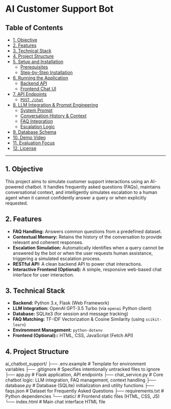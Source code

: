 # AI Customer Support Bot

## Table of Contents

- [1. Objective](#1-objective)
- [2. Features](#2-features)
- [3. Technical Stack](#3-technical-stack)
- [4. Project Structure](#4-project-structure)
- [5. Setup and Installation](#5-setup-and-installation)
  - [Prerequisites](#prerequisites)
  - [Step-by-Step Installation](#step-by-step-installation)
- [6. Running the Application](#6-running-the-application)
  - [Backend API](#backend-api)
  - [Frontend Chat UI](#frontend-chat-ui)
- [7. API Endpoints](#7-api-endpoints)
  - [`POST /chat`](#post-chat)
- [8. LLM Integration & Prompt Engineering](#8-llm-integration--prompt-engineering)
  - [System Prompt](#system-prompt)
  - [Conversation History & Context](#conversation-history--context)
  - [FAQ Integration](#faq-integration)
  - [Escalation Logic](#escalation-logic)
- [9. Database Schema](#9-database-schema)
- [10. Demo Video](#10-demo-video)
- [11. Evaluation Focus](#11-evaluation-focus)
- [12. License](#12-license)

---

## 1. Objective

This project aims to simulate customer support interactions using an AI-powered chatbot. It handles frequently asked questions (FAQs), maintains conversational context, and intelligently simulates escalation to a human agent when it cannot confidently answer a query or when explicitly requested.

## 2. Features

*   **FAQ Handling:** Answers common questions from a predefined dataset.
*   **Contextual Memory:** Retains the history of the conversation to provide relevant and coherent responses.
*   **Escalation Simulation:** Automatically identifies when a query cannot be answered by the bot or when the user requests human assistance, triggering a simulated escalation process.
*   **RESTful API:** A clean backend API to power chat interactions.
*   **Interactive Frontend (Optional):** A simple, responsive web-based chat interface for user interaction.

## 3. Technical Stack

*   **Backend:** Python 3.x, Flask (Web Framework)
*   **LLM Integration:** OpenAI GPT-3.5 Turbo (via `openai` Python client)
*   **Database:** SQLite3 (for session and message tracking)
*   **FAQ Matching:** TF-IDF Vectorization & Cosine Similarity (using `scikit-learn`)
*   **Environment Management:** `python-dotenv`
*   **Frontend (Optional)::** HTML, CSS, JavaScript (Fetch API)

## 4. Project Structure
ai_chatbot_support/
├── .env.example # Template for environment variables
├── .gitignore # Specifies intentionally untracked files to ignore
├── app.py # Flask application, API endpoints
├── chat_service.py # Core chatbot logic: LLM integration, FAQ management, context handling
├── database.py # Database (SQLite) initialization and utility functions
├── faqs.json # Dataset for Frequently Asked Questions
├── requirements.txt # Python dependencies
└── static/ # Frontend static files (HTML, CSS, JS)
└── index.html # Main chat interface HTML file
